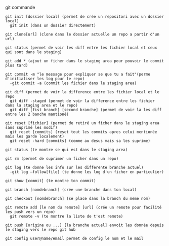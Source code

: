 git commande	
	
	git init [dossier local] (permet de crée un repositori avec un dossier local)
	  git init (dans un dossier directement)
	  
	git clone[url] (clone dans le dossier actuelle un repo a partir d'un url)
	
	git status (permet de voir les diff entre les fichier local et ceux qui sont dans le staging)

	git add * (ajout un ficher dans le staging area pour pouvoir le commit plus tard)
	
	git commit -m "le message pour expliquer se que tu a fait"(perme d'initialiser les log pour le repo)
	  -git commit -a (commit les fichier dans le staging area)

	git diff (permet de voir la difference entre les fichier local et le repo
	  git diff -staged (permet de voir la difference entre les fichier dans la staging area et le repo)
	  git diff [fist branch] [second branche] (permet de voir la les diff entre les 2 banche mantioné)
	
	git reset [fichier] (permet de retiré un ficher dans le staging area sans suprimé les modif)
	  git reset [commits] (reset tout les commits apres celui mentionée mais les garde localement)
	  git reset -hard [commits] (comme au desus mais sa les suprime)
	
	git status (te montre se qui est dans le staging area)
	
	git rm (permet de suprimer un ficher dans un repo)
	
	git log (te donne les info sur les differente branche actuel)
	  -git log –follow[file] (te donne les log d'un ficher en particulier)
	
	git show [commit] (te montre ton commit)
	
	git branch [nomdebranch] (crée une branche dans ton local)
	
	git checkout [nomdebranch] (se place dans la branch du meme nom)
	
	git remote add [le nom du remote] [url] (crée un remote pour facilité les push vers un repo)
	  git remote -v (te montre la liste de t'est remote)

    git push [origine ou ...] [la branche actuel] envoit les donnée depuis le staging vers le repo git hub

    git config user@name/email permet de config le nom et le mail
